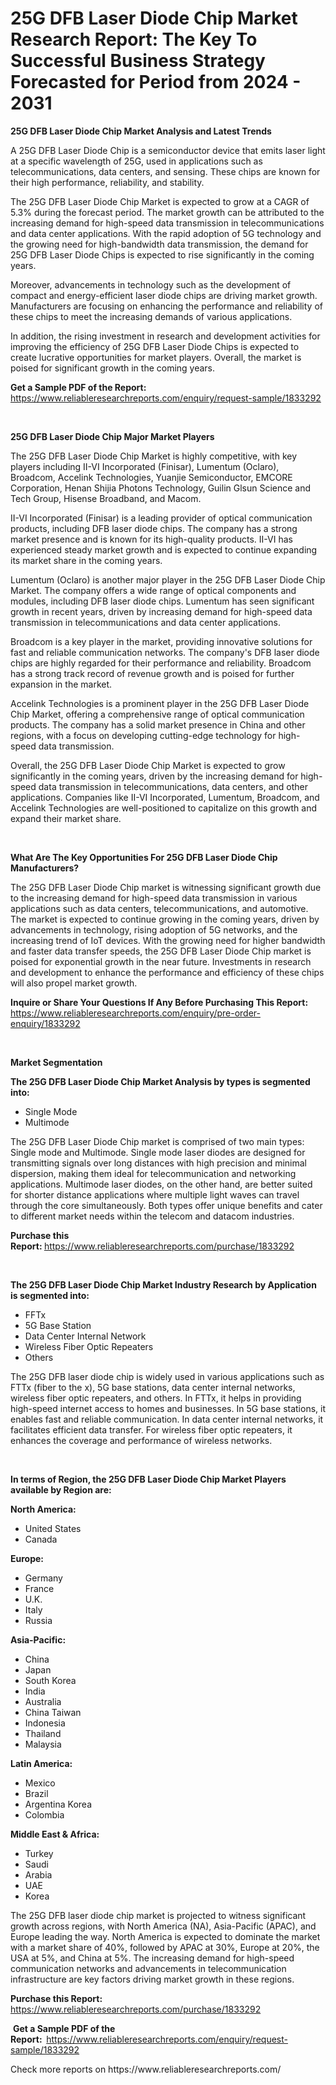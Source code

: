 <p><h1>25G DFB Laser Diode Chip Market Research Report: The Key To Successful Business Strategy Forecasted for Period from 2024 - 2031</h1></p><p><strong>25G DFB Laser Diode Chip Market Analysis and Latest Trends</strong></p>
<p><p>A 25G DFB Laser Diode Chip is a semiconductor device that emits laser light at a specific wavelength of 25G, used in applications such as telecommunications, data centers, and sensing. These chips are known for their high performance, reliability, and stability.</p><p>The 25G DFB Laser Diode Chip Market is expected to grow at a CAGR of 5.3% during the forecast period. The market growth can be attributed to the increasing demand for high-speed data transmission in telecommunications and data center applications. With the rapid adoption of 5G technology and the growing need for high-bandwidth data transmission, the demand for 25G DFB Laser Diode Chips is expected to rise significantly in the coming years.</p><p>Moreover, advancements in technology such as the development of compact and energy-efficient laser diode chips are driving market growth. Manufacturers are focusing on enhancing the performance and reliability of these chips to meet the increasing demands of various applications.</p><p>In addition, the rising investment in research and development activities for improving the efficiency of 25G DFB Laser Diode Chips is expected to create lucrative opportunities for market players. Overall, the market is poised for significant growth in the coming years.</p></p>
<p><strong>Get a Sample PDF of the Report:&nbsp;</strong> <a href="https://www.reliableresearchreports.com/enquiry/request-sample/1833292">https://www.reliableresearchreports.com/enquiry/request-sample/1833292</a></p>
<p>&nbsp;</p>
<p><strong>25G DFB Laser Diode Chip Major Market Players</strong></p>
<p><p>The 25G DFB Laser Diode Chip Market is highly competitive, with key players including II-VI Incorporated (Finisar), Lumentum (Oclaro), Broadcom, Accelink Technologies, Yuanjie Semiconductor, EMCORE Corporation, Henan Shijia Photons Technology, Guilin Glsun Science and Tech Group, Hisense Broadband, and Macom.</p><p>II-VI Incorporated (Finisar) is a leading provider of optical communication products, including DFB laser diode chips. The company has a strong market presence and is known for its high-quality products. II-VI has experienced steady market growth and is expected to continue expanding its market share in the coming years.</p><p>Lumentum (Oclaro) is another major player in the 25G DFB Laser Diode Chip Market. The company offers a wide range of optical components and modules, including DFB laser diode chips. Lumentum has seen significant growth in recent years, driven by increasing demand for high-speed data transmission in telecommunications and data center applications.</p><p>Broadcom is a key player in the market, providing innovative solutions for fast and reliable communication networks. The company's DFB laser diode chips are highly regarded for their performance and reliability. Broadcom has a strong track record of revenue growth and is poised for further expansion in the market.</p><p>Accelink Technologies is a prominent player in the 25G DFB Laser Diode Chip Market, offering a comprehensive range of optical communication products. The company has a solid market presence in China and other regions, with a focus on developing cutting-edge technology for high-speed data transmission.</p><p>Overall, the 25G DFB Laser Diode Chip Market is expected to grow significantly in the coming years, driven by the increasing demand for high-speed data transmission in telecommunications, data centers, and other applications. Companies like II-VI Incorporated, Lumentum, Broadcom, and Accelink Technologies are well-positioned to capitalize on this growth and expand their market share.</p></p>
<p>&nbsp;</p>
<p><strong>What Are The Key Opportunities For 25G DFB Laser Diode Chip Manufacturers?</strong></p>
<p><p>The 25G DFB Laser Diode Chip market is witnessing significant growth due to the increasing demand for high-speed data transmission in various applications such as data centers, telecommunications, and automotive. The market is expected to continue growing in the coming years, driven by advancements in technology, rising adoption of 5G networks, and the increasing trend of IoT devices. With the growing need for higher bandwidth and faster data transfer speeds, the 25G DFB Laser Diode Chip market is poised for exponential growth in the near future. Investments in research and development to enhance the performance and efficiency of these chips will also propel market growth.</p></p>
<p><strong>Inquire or Share Your Questions If Any Before Purchasing This Report:</strong> <a href="https://www.reliableresearchreports.com/enquiry/pre-order-enquiry/1833292">https://www.reliableresearchreports.com/enquiry/pre-order-enquiry/1833292</a></p>
<p>&nbsp;</p>
<p><strong>Market Segmentation</strong></p>
<p><strong>The 25G DFB Laser Diode Chip Market Analysis by types is segmented into:</strong></p>
<p><ul><li>Single Mode</li><li>Multimode</li></ul></p>
<p><p>The 25G DFB Laser Diode Chip market is comprised of two main types: Single mode and Multimode. Single mode laser diodes are designed for transmitting signals over long distances with high precision and minimal dispersion, making them ideal for telecommunication and networking applications. Multimode laser diodes, on the other hand, are better suited for shorter distance applications where multiple light waves can travel through the core simultaneously. Both types offer unique benefits and cater to different market needs within the telecom and datacom industries.</p></p>
<p><strong>Purchase this Report:&nbsp;</strong><a href="https://www.reliableresearchreports.com/purchase/1833292">https://www.reliableresearchreports.com/purchase/1833292</a></p>
<p>&nbsp;</p>
<p><strong>The 25G DFB Laser Diode Chip Market Industry Research by Application is segmented into:</strong></p>
<p><ul><li>FFTx</li><li>5G Base Station</li><li>Data Center Internal Network</li><li>Wireless Fiber Optic Repeaters</li><li>Others</li></ul></p>
<p><p>The 25G DFB laser diode chip is widely used in various applications such as FTTx (fiber to the x), 5G base stations, data center internal networks, wireless fiber optic repeaters, and others. In FTTx, it helps in providing high-speed internet access to homes and businesses. In 5G base stations, it enables fast and reliable communication. In data center internal networks, it facilitates efficient data transfer. For wireless fiber optic repeaters, it enhances the coverage and performance of wireless networks.</p></p>
<p>&nbsp;</p>
<p><strong>In terms of Region, the 25G DFB Laser Diode Chip Market Players available by Region are:</strong></p>
<p>
    <p> <strong> North America: </strong>
        <ul>
            <li>United States</li>
            <li>Canada</li>
        </ul>
        </p> 
    <p> <strong> Europe: </strong>
        <ul>
            <li>Germany</li>
            <li>France</li>
            <li>U.K.</li>
            <li>Italy</li>
            <li>Russia</li>
        </ul>
        </p> 
    <p> <strong> Asia-Pacific: </strong>
        <ul>
            <li>China</li>
            <li>Japan</li>
            <li>South Korea</li>
            <li>India</li>
            <li>Australia</li>
            <li>China Taiwan</li>
            <li>Indonesia</li>
            <li>Thailand</li>
            <li>Malaysia</li>
        </ul>
        </p> 
    <p> <strong> Latin America: </strong>
        <ul>
            <li>Mexico</li>
            <li>Brazil</li>
            <li>Argentina Korea</li>
            <li>Colombia</li>
        </ul>
        </p> 
    <p> <strong> Middle East & Africa: </strong>
        <ul>
            <li>Turkey</li>
            <li>Saudi</li>
            <li>Arabia</li>
            <li>UAE</li>
            <li>Korea</li>
        </ul>
    </p>
    </p>
<p><p>The 25G DFB laser diode chip market is projected to witness significant growth across regions, with North America (NA), Asia-Pacific (APAC), and Europe leading the way. North America is expected to dominate the market with a market share of 40%, followed by APAC at 30%, Europe at 20%, the USA at 5%, and China at 5%. The increasing demand for high-speed communication networks and advancements in telecommunication infrastructure are key factors driving market growth in these regions.</p></p>
<p><strong>Purchase this Report: </strong><a href="https://www.reliableresearchreports.com/purchase/1833292">https://www.reliableresearchreports.com/purchase/1833292</a></p>
<p>&nbsp;<strong>Get a Sample PDF of the Report:&nbsp;&nbsp;</strong><a href="https://www.reliableresearchreports.com/enquiry/request-sample/1833292">https://www.reliableresearchreports.com/enquiry/request-sample/1833292</a></p>
<p><strong></strong></p>
<p>Check more reports on https://www.reliableresearchreports.com/</p>